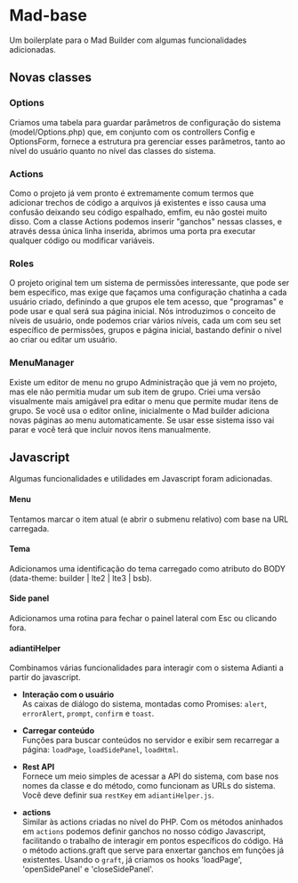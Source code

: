 # Mad-base
Um boilerplate para o Mad Builder com algumas funcionalidades adicionadas.

## Novas classes
### Options
Criamos uma tabela para guardar parâmetros de configuração do sistema (model/Options.php) que, em conjunto com os controllers Config e OptionsForm, fornece a estrutura pra gerenciar esses parâmetros, tanto ao nível do usuário quanto no nível das classes do sistema.

### Actions
Como o projeto já vem pronto é extremamente comum termos que adicionar trechos de código a arquivos já existentes e isso causa uma confusão deixando seu código espalhado, emfim, eu não gostei muito disso. Com a classe Actions podemos inserir "ganchos" nessas classes, e através dessa única linha inserida, abrimos uma porta pra executar qualquer código ou modificar variáveis.

### Roles
O projeto original tem um sistema de permissões interessante, que pode ser bem específico, mas exige que façamos uma configuração chatinha a cada usuário criado, definindo a que grupos ele tem acesso, que "programas" e pode usar e qual será sua página inicial. Nós introduzimos o conceito de níveis de usuário, onde podemos criar vários níveis, cada um com seu set específico de permissões, grupos e página inicial, bastando definir o nível ao criar ou editar um usuário.

### MenuManager
Existe um editor de menu no grupo Administração que já vem no projeto, mas ele não permitia mudar um sub item de grupo. Criei uma versão visualmente mais amigável pra editar o menu que permite mudar itens de grupo. Se você usa o editor online, inicialmente o Mad builder adiciona novas páginas ao menu automaticamente. Se usar esse sistema isso vai parar e você terá que incluir novos itens manualmente.

## Javascript
Algumas funcionalidades e utilidades em Javascript foram adicionadas.

#### Menu
Tentamos marcar o item atual (e abrir o submenu relativo) com base na URL carregada.

#### Tema
Adicionamos uma identificação do tema carregado como atributo do BODY (data-theme: builder | lte2 | lte3 | bsb).

#### Side panel
Adicionamos uma rotina para fechar o painel lateral com Esc ou clicando fora.

#### adiantiHelper
Combinamos várias funcionalidades para interagir com o sistema Adianti a partir do javascript.

- **Interação com o usuário**\
  As caixas de diálogo do sistema, montadas como Promises: `alert`, `errorAlert`, `prompt`, `confirm` e `toast`.

- **Carregar conteúdo**\
  Funções para buscar conteúdos no servidor e exibir sem recarregar a página: `loadPage`, `loadSidePanel`, `loadHtml`.

- **Rest API**\
  Fornece um meio simples de acessar a API do sistema, com base nos nomes da classe e do método, como funcionam as URLs do sistema. Você deve definir sua `restKey` em `adiantiHelper.js`.

- **actions**\
  Similar às actions criadas no nível do PHP. Com os métodos aninhados em `actions` podemos definir ganchos no nosso código Javascript, facilitando o trabalho de interagir em pontos específicos do código. Há o método actions.graft que serve para enxertar ganchos em funções já existentes. Usando o `graft`, já criamos os hooks 'loadPage', 'openSidePanel' e 'closeSidePanel'.
